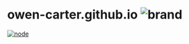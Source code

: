 # owen-carter.github.io ![brand](https://www.travis-ci.org/owen-carter/owen-carter.github.io.svg?branch=master)
[![node](https://img.shields.io/node/v/gh-badges.svg)]()
